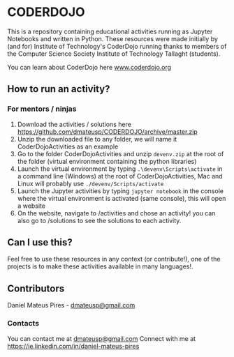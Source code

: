 # CODERDOJO

This is a repository containing educational activities running as Jupyter Notebooks and written in Python.
These resources were made initially by (and for) Institute of Technology's CoderDojo running thanks to members of the Computer Science Society Institute of Technology Tallaght (students).

You can learn about CoderDojo here www.coderdojo.org

## How to run an activity?

### For mentors / ninjas
1. Download the activities / solutions here https://github.com/dmateusp/CODERDOJO/archive/master.zip
2. Unzip the downloaded file to any folder, we will name it CoderDojoActivities as an example
3. Go to the folder CoderDojoActivities and unzip `devenv.zip` at the root of the folder (virtual environment containing the python libraries)
4. Launch the virtual environment by typing `.\devenv\Scripts\activate` in a command line (Windows) at the root of CoderDojoActivities, Mac and Linux will probably use `./devenv/Scripts/activate`
5. Launch the Jupyter activities by typing `jupyter notebook` in the console where the virtual environment is activated (same console), this will open a website
6. On the website, navigate to /activities and chose an activity! you can also go to /solutions to see the solutions to each activity.

## Can I use this?

Feel free to use these resources in any context (or contribute!), one of the projects is to make these activities available in many languages!.

## Contributors

Daniel Mateus Pires - dmateusp@gmail.com


### Contacts

You can contact me at dmateusp@gmail.com
Connect with me at https://ie.linkedin.com/in/daniel-mateus-pires
